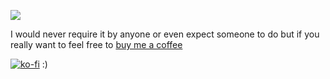 ![](https://img.shields.io/badge/Foundry-v10-informational)

I would never require it by anyone or even expect someone to do but if you really want to feel free to [buy me a coffee](https://ko-fi.com/johanfk) 

[![ko-fi](https://ko-fi.com/img/githubbutton_sm.svg)](https://ko-fi.com/johanfk) :)